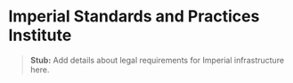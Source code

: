 # Imperial Standards and Practices Institute

> **Stub:** Add details about legal requirements for Imperial infrastructure here.